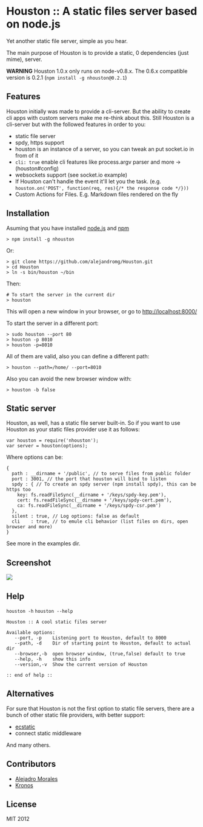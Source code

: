 # Houston :: A static files server based on node.js
 
Yet another static file server, simple as you hear.

The main purpose of Houston is to provide a static, 0 dependencies (just mime), server. 

**WARNING** Houston 1.0.x only runs on node-v0.8.x. The 0.6.x compatible version is 0.2.1 (`npm install -g nhouston@0.2.1`)

## Features

Houston initially was made to provide a cli-server. But the ability to create cli apps with custom servers make me re-think about this. Still Houston is a cli-server but with the followed features in order to you:

-  static file server
-  spdy, https support
-  houston is an instance of a server, so you can tweak an put socket.io in from of it
-  `cli: true` enable cli features like process.argv parser and more -> (houston#config)
-  websockets support (see socket.io example)
- If Houston can't handle the event it'll let you the task. (e.g. `houston.on('POST', function(req, res){/* the response code */}))`
-  Custom Actions for Files. E.g. Markdown files rendered on the fly

## Installation

Asuming that you have installed [node.js](http://nodejs.org) and [npm](http://npmjs.org)
    
    > npm install -g nhouston

Or:

    > git clone https://github.com/alejandromg/Houston.git
    > cd Houston
    > ln -s bin/houston ~/bin
    

Then:
   
    # To start the server in the current dir 
    > houston 

This will open a new window in your browser, or go to [http://localhost:8000/](http://localhost:8000/)

To start the server in a different port:

    > sudo houston --port 80
    > houston -p 8010
    > houston -p=8010

All of them are valid, also you can define a different path:

    > houston --path=/home/ --port=8010

Also you can avoid the new browser window with:

    > houston -b false

## Static server

Houston, as well, has a static file server built-in. So if you want to use Houston as your static files provider use it as follows:

    var houston = require('nhouston');
    var server = houston(options);

Where options can be:

    { 
      path : __dirname + '/public', // to serve files from public folder
      port : 3001, // the port that houston will bind to listen
      spdy : { // To create an spdy server (npm install spdy), this can be https too
        key: fs.readFileSync(__dirname + '/keys/spdy-key.pem'),
        cert: fs.readFileSync(__dirname + '/keys/spdy-cert.pem'),
        ca: fs.readFileSync(__dirname + '/keys/spdy-csr.pem')
      },
      silent : true, // Log options: false as default
      cli    : true, // to emule cli behavior (list files on dirs, open browser and more)
    }

See more in the examples dir.

## Screenshot

<img src="http://dl.dropbox.com/u/29662133/Pantallazo-Houston%20%3A%3A%20-home-alejandromg-dev-blackbox%20-%20Google%20Chrome.png" />

## Help

`houston -h`
`houston --help`

    Houston :: A cool static files server

    Available options:
       --port, -p    Listening port to Houston, default to 8000 
       --path, -d    Dir of starting point to Houston, default to actual dir
       --browser,-b  open browser window, (true,false) default to true
       --help, -h    show this info
       --version,-v  Show the current version of Houston

    :: end of help ::

## Alternatives

For sure that Houston is not the first option to static file servers, there are a bunch of other static file providers, with better support:

-  [ecstatic](https://github.com/jesusabdullah/node-ecstatic)
-  connect static middleware

And many others.

## Contributors

- [Alejadro Morales](http://github.com/alejandromg)
- [Kronos](http://github.com/alejandromg/kronos 'npm install kronos') 

## License

MIT 2012